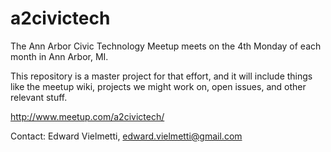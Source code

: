 a2civictech
===========

The Ann Arbor Civic Technology Meetup meets on the 4th Monday of each month in Ann Arbor, MI.

This repository is a master project for that effort, and it will include things like the meetup wiki, projects we might work on, open issues, and other relevant stuff.

http://www.meetup.com/a2civictech/

Contact: Edward Vielmetti, edward.vielmetti@gmail.com
